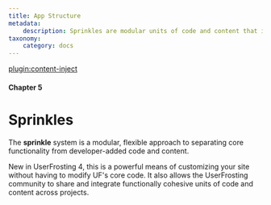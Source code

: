 ```yaml
---
title: App Structure
metadata:
    description: Sprinkles are modular units of code and content that implement some feature or override some default behavior of UserFrosting.
taxonomy:
    category: docs
---
```

[plugin:content-inject](/modular/_update5.0)

#### Chapter 5

# Sprinkles

The **sprinkle** system is a modular, flexible approach to separating core functionality from developer-added code and content.

New in UserFrosting 4, this is a powerful means of customizing your site without having to modify UF's core code.  It also allows the UserFrosting community to share and integrate functionally cohesive units of code and content across projects.
